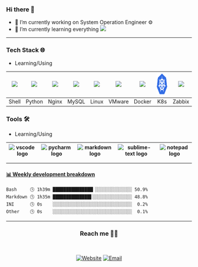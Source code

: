 ### Hi there 👋

- 🔭 I’m currently working on System Operation Engineer ⚙️
- 🌱 I’m currently learning everything <img src="https://media.giphy.com/media/WUlplcMpOCEmTGBtBW/giphy.gif" width="30">

____
### Tech Stack 🌐
- Learning/Using

|<img height=60px src="https://img.icons8.com/clouds/60/000000/console.png">|<img height=60px src="https://img.icons8.com/dusk/60/000000/python.png"> |<img height=60px src="https://img.icons8.com/color/60/000000/nginx.png">  |<img height=60px src="https://img.icons8.com/ios/60/000000/mysql-logo.png"> |<img height=60px src="https://img.icons8.com/dusk/60/000000/linux.png"> |<img height=60px src="https://img.icons8.com/color/60/000000/vmware.png"> |<img height=60px src="https://img.icons8.com/dusk/60/000000/docker.png">|<img height=60px src="https://raw.githubusercontent.com/github/explore/80688e429a7d4ef2fca1e82350fe8e3517d3494d/topics/kubernetes/kubernetes.png">|<img src="https://img.icons8.com/dusk/60/000000/z.png"/>|
|:---:|:---:|:---:|:---:|:---:|:---:|:---:|:---:|:---:|
|Shell|Python|Nginx|MySQL|Linux|VMware|Docker|K8s|Zabbix|



### Tools 🛠️
- Learning/Using

|<img src="https://img.icons8.com/color/48/000000/visual-studio-code-2019.png" alt="vscode logo" width="30">|<img src="https://img.icons8.com/color/48/000000/pycharm.png" alt="pycharm logo" width="30">|<img src="https://img.icons8.com/color/48/000000/markdown.png" alt="markdown logo" width="30">|<img src="https://img.icons8.com/color/48/000000/sublime-text.png" alt="sublime-text logo" width="30">|<img src="https://img.icons8.com/color/48/000000/notepad-plus-plus.png" alt="notepad logo" width="30">|
|---|---|---|---|---|
____

<!-- waka-box start -->
#### <a href="https://gist.github.com/4c6432f21fbb2ccce51dcbffb5abe149" target="_blank">📊 Weekly development breakdown</a>
```text
Bash     🕓 1h39m ███████████████▎░░░░░░░░░░░░░░ 50.9%
Markdown 🕓 1h35m ██████████████▋░░░░░░░░░░░░░░░ 48.8%
INI      🕓 0s    ░░░░░░░░░░░░░░░░░░░░░░░░░░░░░░  0.2%
Other    🕓 0s    ░░░░░░░░░░░░░░░░░░░░░░░░░░░░░░  0.1%
```
<!-- Powered by https://github.com/YouEclipse/waka-box-go . -->
<!-- waka-box end -->
____
<h3 align="center"> Reach me 🤝🏻  </h3>
<br />
<p align="center">
<a href="https://ecarry.cc/"><img alt="Website" src="https://img.shields.io/badge/Website-ecarry.cc-green?style=flat-square&logo=google-chrome"></a> <a href="mailto:lianshiliang93@gmail.com"><img alt="Email" src="https://img.shields.io/badge/Email-lianshiliang93@gmail.com-red?style=flat-square&logo=gmail"></a>
</p>

